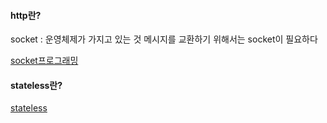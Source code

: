 #### http란?
socket : 운영체제가 가지고 있는 것 
메시지를 교환하기 위해서는 socket이 필요하다 

[socket프로그래밍](C:\Users\kcj30\Desktop\창주\git\이미지\socket.PNG)

#### stateless란?
[stateless](C:\Users\kcj30\Desktop\창주\git\이미지\stateless.PNG)
